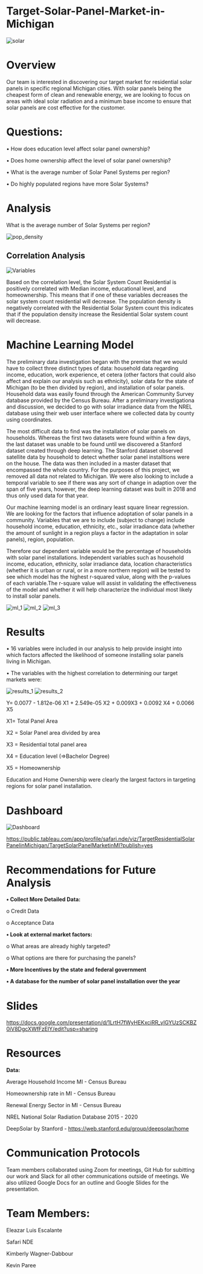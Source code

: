 # Target-Solar-Panel-Market-in-Michigan

![solar](Visuals/solar.png)


# Overview 

Our team is interested in discovering our target market for residential solar panels in specific regional Michigan cities. With solar panels being the cheapest form of clean and renewable energy, we are looking to focus on areas with ideal solar radiation and a minimum base income to ensure that solar panels are cost effective for the customer.

# Questions:

•	How does education level affect solar panel ownership?

•	Does home ownership affect the level of solar panel ownership?

•	What is the average number of Solar Panel Systems per region?

•	Do highly populated regions have more Solar Systems?


# Analysis

What is the average number of Solar Systems per region?

![pop_density](Visuals/pop_density.png)

## Correlation Analysis 

![Variables](Visuals/Variables.png)


Based on the correlation level, the Solar System Count Residential is positively correlated with Median income, educational level, and homeownership. This means that if one of these variables decreases the solar system count residential will decrease. The population density is negatively correlated with the Residential Solar System count this indicates that if the population density increase the Residential Solar system count will decrease.


# Machine Learning Model

The preliminary data investigation began with the premise that we would have to collect three distinct types of data: household data regarding income, education, work experience, et cetera (other factors that could also affect and explain our analysis such as ethnicity), solar data for the state of Michigan (to be then divided by region), and installation of solar panels.  Household data was easily found through the American Community Survey database provided by the Census Bureau. After a preliminary investigationa and discussion, we decided to go with solar irradiance data from the NREL database using their web user interface where we collected data by county using coordinates.

The most difficult data to find was the installation of solar panels on households. Whereas the first two datasets were found within a few days, the last dataset was unable to be found until we discovered a Stanford dataset created through deep learning. The Stanford dataset observed satellite data by household to detect whether solar panel installtions were on the house. The data was then included in a master dataset that encompassed the whole country. For the purposes of this project, we removed all data not related to Michigan. We were also looking to include a temporal variable to see if there was any sort of change in adaption over the span of five years, however, the deep learning dataset was built in 2018 and thus only used data for that year. 

Our machine learning model is an ordinary least square linear regression. We are looking for the factors that influence adoptation of solar panels in a community. Variables that we are to include (subject to change) include household income, education, ethnicity, etc., solar irradiance data (whether the amount of sunlight in a region plays a factor in the adaptation in solar panels), region, population. 

Therefore our dependent variable would be the percentage of households with solar panel installations. Independent variables such as household income, education, ethnicity, solar irradiance data, location characteristics (whether it is urban or rural, or in a more northern region) will be tested to see which model has the highest r-squared value, along with the p-values of each variable.The r-square value will assist in validating the effectiveness of the model and whether it will help characterize the individual most likely to install solar panels.

![ml_1](Visuals/ml_1.png)
![ml_2](Visuals/ml_2.png)
![ml_3](Visuals/ml_3.png)

# Results

•	16 variables were included in our analysis to help provide insight into which factors affected the likelihood of someone installing solar panels living in Michigan.

•	The variables with the highest correlation to determining our target markets were:

![results_1](Visuals/results_1.png)
![results_2](Visuals/results_2.png)

Y= 0.0077 - 1.812e-06 X1 + 2.549e-05 X2 + 0.009X3 + 0.0092 X4 + 0.0066 X5

X1= Total Panel Area

X2 = Solar Panel area divided by area

X3 = Residential total panel area

X4 = Education level (=>Bachelor Degree)

X5  = Homeownership 

Education and Home Ownership were clearly the largest factors in targeting regions for solar panel installation.

# Dashboard

![Dashboard](Visuals/Dashboard.png)

https://public.tableau.com/app/profile/safari.nde/viz/TargetResidentialSolarPanelinMichigan/TargetSolarPanelMarketinMI?publish=yes


# Recommendations for Future Analysis

**•	Collect More Detailed Data:**

o	Credit Data

o	Acceptance Data

**•	Look at external market factors:**

o	What areas are already highly targeted?

o	What options are there for purchasing the panels? 

**•	More Incentives by the state and federal government**

**•	A database for the number of solar panel installation over the year**



# Slides

https://docs.google.com/presentation/d/1LrtH7fWyHEKxciRR_yIGYUzSCKBZ0iV8DgcXWfFzEIY/edit?usp=sharing


# Resources

**Data:** 

Average Household Income MI - Census Bureau

Homeownership rate in MI - Census Bureau

Renewal Energy Sector in MI - Census Bureau

NREL National Solar Radiation Database 2015 - 2020

DeepSolar by Stanford - https://web.stanford.edu/group/deepsolar/home

# Communication Protocols

Team members collaborated using Zoom for meetings, Git Hub for subitting our work and Slack for all other communications outside of meetings. We also utilized Google Docs for an outline and Google Slides for the presentation.

# Team Members:

Eleazar Luis Escalante

Safari NDE

Kimberly Wagner-Dabbour

Kevin Paree
